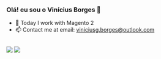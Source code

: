 ### Olá! eu sou o Vinícius Borges 👋

- 🔭 Today I work with Magento 2
- 📫 Contact me at email: viniciusg.borges@outlook.com
  
##
  
<div>
  <a href="mailto:viniciusg.borges@outlook.com" target="_blank"><img src="https://img.shields.io/badge/Microsoft_Outlook-0078D4?style=for-the-badge&logo=microsoft-outlook&logoColor=white" target="_blank"></a>
  <a href="https://www.linkedin.com/in/viniciusg-borges/" target="_blank"><img src="https://img.shields.io/badge/-LinkedIn-%230077B5?style=for-the-badge&logo=linkedin&logoColor=white" target="_blank"></a>
</div>
